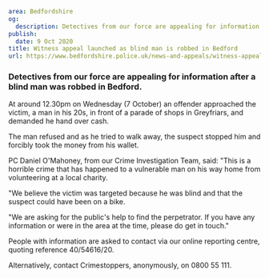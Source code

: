 ```yaml
area: Bedfordshire
og:
  description: Detectives from our force are appealing for information after a blind man was robbed in Bedford.
publish:
  date: 9 Oct 2020
title: Witness appeal launched as blind man is robbed in Bedford
url: https://www.bedfordshire.police.uk/news-and-appeals/witness-appeal-launched-as-blind-man-is-robbed-in-bedford
```

### Detectives from our force are appealing for information after a blind man was robbed in Bedford.

At around 12.30pm on Wednesday (7 October) an offender approached the victim, a man in his 20s, in front of a parade of shops in Greyfriars, and demanded he hand over cash.

The man refused and as he tried to walk away, the suspect stopped him and forcibly took the money from his wallet.

PC Daniel O'Mahoney, from our Crime Investigation Team, said: "This is a horrible crime that has happened to a vulnerable man on his way home from volunteering at a local charity.

"We believe the victim was targeted because he was blind and that the suspect could have been on a bike.

"We are asking for the public's help to find the perpetrator. If you have any information or were in the area at the time, please do get in touch."

People with information are asked to contact via our online reporting centre, quoting reference 40/54616/20.

Alternatively, contact Crimestoppers, anonymously, on 0800 55 111.
